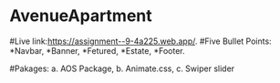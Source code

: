 # AvenueApartment
#Live link:https://assignment--9-4a225.web.app/.
#Five Bullet Points:
*Navbar,
*Banner,
*Fetured,
*Estate,
*Footer.

#Pakages:
a. AOS Package,
b. Animate.css,
c. Swiper slider

